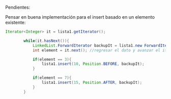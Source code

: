 
Pendientes:

Pensar en buena implementación para el insert basado en un elemento existente:

```java
Iterator<Integer> it = lista1.getIterator();

        while(it.hasNext()){
            LinkedList.ForwardIterator backupIt = lista1.new ForwardIterator(it);
            int element = it.next(); //regresar el dato y avanzar el iterador

            if(element == 3){
                lista1.insert(10, Position.BEFORE, backupIt);
            }

            if(element == 7){
                lista1.insert(15, Position.AFTER, backupIt);
            }
        }
```
